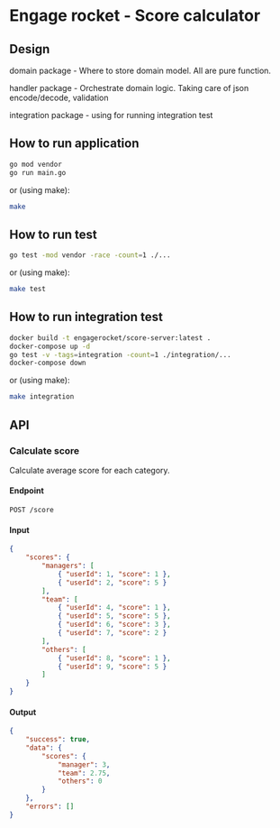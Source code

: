 # Engage rocket - Score calculator

## Design

domain package - Where to store domain model. All are pure function.

handler package - Orchestrate domain logic. Taking care of json encode/decode, validation

integration package - using for running integration test

## How to run application

```bash
go mod vendor
go run main.go
```

or (using make):

```bash
make
```

## How to run test

```bash
go test -mod vendor -race -count=1 ./...
```

or (using make):

```bash
make test
```

## How to run integration test

```bash
docker build -t engagerocket/score-server:latest .
docker-compose up -d
go test -v -tags=integration -count=1 ./integration/...
docker-compose down
```

or (using make):

```bash
make integration
```

## API

### Calculate score

Calculate average score for each category.

#### Endpoint

```
POST /score
```

#### Input

```json
{
    "scores": {
        "managers": [
            { "userId": 1, "score": 1 },
            { "userId": 2, "score": 5 }
        ],
        "team": [
            { "userId": 4, "score": 1 },
            { "userId": 5, "score": 5 },
            { "userId": 6, "score": 3 },
            { "userId": 7, "score": 2 }
        ],
        "others": [
            { "userId": 8, "score": 1 },
            { "userId": 9, "score": 5 }
        ]
    }
}
```

#### Output

```json
{
    "success": true,
    "data": {
        "scores": {
            "manager": 3,
            "team": 2.75,
            "others": 0
        }
    },
    "errors": []
}
```
